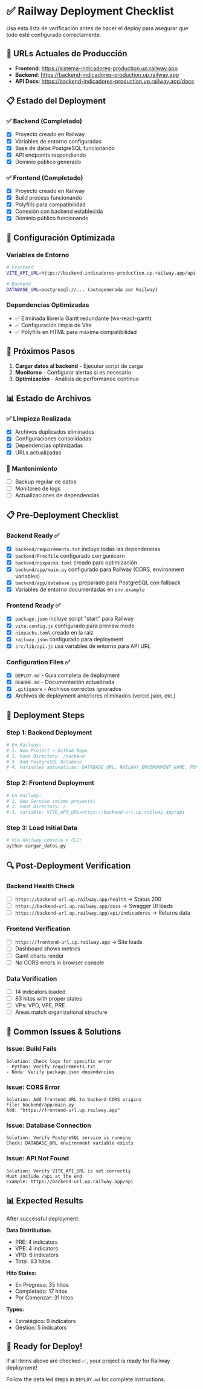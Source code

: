 # ✅ Railway Deployment Checklist

Usa esta lista de verificación antes de hacer el deploy para asegurar que todo esté configurado correctamente.

## 🎯 URLs Actuales de Producción

- **Frontend**: https://sistema-indicadores-production.up.railway.app
- **Backend**: https://backend-indicadores-production.up.railway.app
- **API Docs**: https://backend-indicadores-production.up.railway.app/docs

## 📋 Estado del Deployment

### ✅ Backend (Completado)
- [x] Proyecto creado en Railway
- [x] Variables de entorno configuradas
- [x] Base de datos PostgreSQL funcionando
- [x] API endpoints respondiendo
- [x] Dominio público generado

### ✅ Frontend (Completado)
- [x] Proyecto creado en Railway
- [x] Build process funcionando
- [x] Polyfills para compatibilidad
- [x] Conexión con backend establecida
- [x] Dominio público funcionando

## 🔧 Configuración Optimizada

### Variables de Entorno
```bash
# Frontend
VITE_API_URL=https://backend-indicadores-production.up.railway.app/api

# Backend
DATABASE_URL=postgresql://... (autogenerada por Railway)
```

### Dependencias Optimizadas
- ✅ Eliminada librería Gantt redundante (wx-react-gantt)
- ✅ Configuración limpia de Vite
- ✅ Polyfills en HTML para máxima compatibilidad

## 🚀 Próximos Pasos

1. **Cargar datos al backend** - Ejecutar script de carga
2. **Monitoreo** - Configurar alertas si es necesario
3. **Optimización** - Análisis de performance continuo

## 📊 Estado de Archivos

### ✅ Limpieza Realizada
- [x] Archivos duplicados eliminados
- [x] Configuraciones consolidadas
- [x] Dependencias optimizadas
- [x] URLs actualizadas

### 🔄 Mantenimiento
- [ ] Backup regular de datos
- [ ] Monitoreo de logs
- [ ] Actualizaciones de dependencias

## 📋 Pre-Deployment Checklist

### Backend Ready ✅
- [x] `backend/requirements.txt` incluye todas las dependencias
- [x] `backend/Procfile` configurado con gunicorn
- [x] `backend/nixpacks.toml` creado para optimización
- [x] `backend/app/main.py` configurado para Railway (CORS, environment variables)
- [x] `backend/app/database.py` preparado para PostgreSQL con fallback
- [x] Variables de entorno documentadas en `env.example`

### Frontend Ready ✅
- [x] `package.json` incluye script "start" para Railway
- [x] `vite.config.js` configurado para preview mode
- [x] `nixpacks.toml` creado en la raíz
- [x] `railway.json` configurado para deployment
- [x] `src/lib/api.js` usa variables de entorno para API URL

### Configuration Files ✅
- [x] `DEPLOY.md` - Guía completa de deployment
- [x] `README.md` - Documentación actualizada
- [x] `.gitignore` - Archivos correctos ignorados
- [x] Archivos de deployment anteriores eliminados (vercel.json, etc.)

## 🚀 Deployment Steps

### Step 1: Backend Deployment
```bash
# En Railway:
# 1. New Project → GitHub Repo
# 2. Root Directory: /backend
# 3. Add PostgreSQL Database
# 4. Variables automáticas: DATABASE_URL, RAILWAY_ENVIRONMENT_NAME, PORT
```

### Step 2: Frontend Deployment  
```bash
# En Railway:
# 1. New Service (mismo proyecto)
# 2. Root Directory: /
# 3. Variable: VITE_API_URL=https://backend-url.up.railway.app/api
```

### Step 3: Load Initial Data
```bash
# Via Railway console o CLI:
python cargar_datos.py
```

## 🔍 Post-Deployment Verification

### Backend Health Check
- [ ] `https://backend-url.up.railway.app/health` → Status 200
- [ ] `https://backend-url.up.railway.app/docs` → Swagger UI loads
- [ ] `https://backend-url.up.railway.app/api/indicadores` → Returns data

### Frontend Verification
- [ ] `https://frontend-url.up.railway.app` → Site loads
- [ ] Dashboard shows metrics
- [ ] Gantt charts render
- [ ] No CORS errors in browser console

### Data Verification
- [ ] 14 indicators loaded
- [ ] 83 hitos with proper states
- [ ] VPs: VPD, VPE, PRE
- [ ] Areas match organizational structure

## 🐛 Common Issues & Solutions

### Issue: Build Fails
```
Solution: Check logs for specific error
- Python: Verify requirements.txt
- Node: Verify package.json dependencies
```

### Issue: CORS Error
```
Solution: Add frontend URL to backend CORS origins
File: backend/app/main.py
Add: "https://frontend-url.up.railway.app"
```

### Issue: Database Connection
```
Solution: Verify PostgreSQL service is running
Check: DATABASE_URL environment variable exists
```

### Issue: API Not Found
```
Solution: Verify VITE_API_URL is set correctly
Must include /api at the end
Example: https://backend-url.up.railway.app/api
```

## 📊 Expected Results

After successful deployment:

**Data Distribution:**
- PRE: 4 indicators
- VPE: 4 indicators  
- VPD: 6 indicators
- Total: 83 hitos

**Hito States:**
- En Progreso: 35 hitos
- Completado: 17 hitos
- Por Comenzar: 31 hitos

**Types:**
- Estratégico: 9 indicators
- Gestion: 5 indicators

## 🎉 Ready for Deploy!

If all items above are checked ✅, your project is ready for Railway deployment!

Follow the detailed steps in `DEPLOY.md` for complete instructions. 